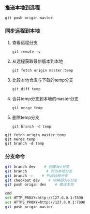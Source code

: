 ### 推送本地到远程

```shell
git push origin master
```

### 同步远程到本地

1. 查看远程分支
   
   ```shell
   git remote -v
   ```

2. 从远程获取最新版本到本地
   
   ```shell
   git fetch origin master:temp
   ```

3. 比较本地仓库与下载的temp分支
   
   ```shell
   git diff temp
   ```

4. 合并temp分支到本地的master分支
   
   ```shell
   git merge temp
   ```

5. 删除temp分支
   
   ```shell
   git branch -d temp
   ```

```
git fetch origin master:temp
git merge temp
git branch -d temp
```

### 分支命令

```bash
git branch dev    # 创建dev分支
git branch         # 列出本地分支
git branch -r    # 列出远程分支
git checkout dev    # 切换到dev分支
git push origin dev    # 推送本地
```

```bash
cmd
set HTTP_PROXY=http://127.0.0.1:7890
set HTTPS_PROXY=http://127.0.0.1:7890
git push origin master
```
